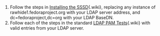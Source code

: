 1.  Follow the steps in [Installing the
    SSSD](https://docs.pagure.org/sssd-test2/Fedora_11_Test_Day/Installation.html){.wiki},
    replacing any instance of rawhide1.fedoraproject.org with your LDAP
    server address, and dc=fedoraproject,dc=org with your LDAP BaseDN.
2.  Follow each of the steps in the standard [LDAP PAM
    Tests](https://docs.pagure.org/sssd-test2/Fedora_11_Test_Day/PAM_LDAP_Legacy.html){.wiki}
    with valid entries from your LDAP server.

